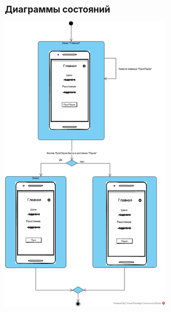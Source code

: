# Диаграммы состояний
![](https://github.com/PeterZhukovetc/Smart-Step-Counter/blob/master/Documentation/Diagrams/State/State.jpg)
